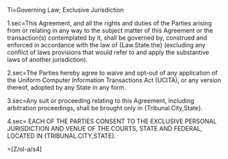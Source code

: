 Ti=Governing Law; Exclusive Jurisdiction

1.sec=This Agreement, and all the rights and duties of the Parties arising from or relating in any way to the subject matter of this Agreement or the transaction(s) contemplated by it, shall be governed by, construed and enforced in accordance with the law of {Law.State.the} (excluding any conflict of laws provisions that would refer to and apply the substantive laws of another jurisdiction).

2.sec=The Parties hereby agree to waive and opt-out of any application of the Uniform Computer Information Transactions Act (UCITA), or any version thereof, adopted by any State in any form.

3.sec=Any suit or proceeding relating to this Agreement, including arbitration proceedings, shall be brought only in {Tribunal.City,State}. 

4.sec=<span style="text-transform: uppercase"> Each of the Parties consent to the exclusive personal jurisdiction and venue of the courts, state and federal, located in {Tribunal.City,State}.</span>

=[Z/ol-a/s4]
